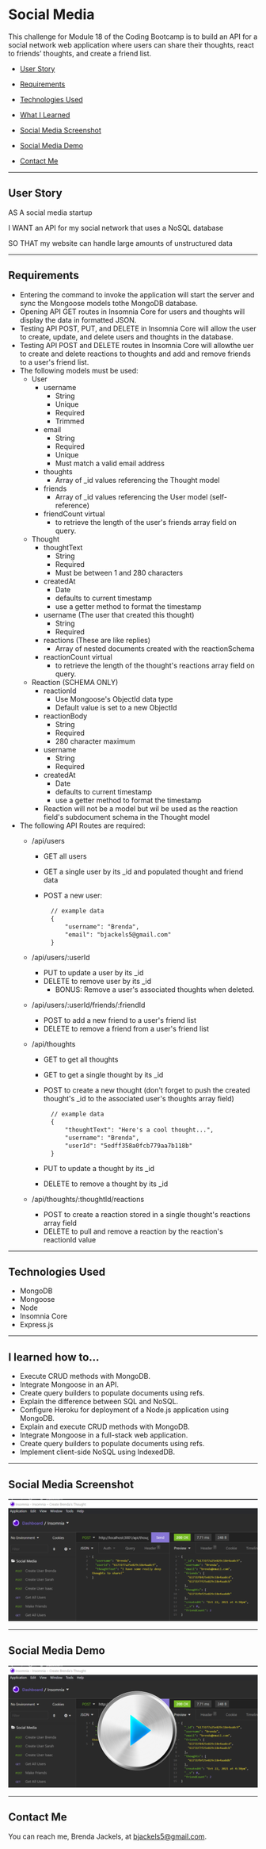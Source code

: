 

# Social Media
This challenge for Module 18 of the Coding Bootcamp is to build an API for a social network web application where users can share their thoughts, react to friends’ thoughts, and create a friend list.

* [User Story](#userStory)

* [Requirements](#requirements)

* [Technologies Used](#techUsed)

* [What I Learned](#whatILearned)

* [Social Media Screenshot](#webImage)

* [Social Media Demo](#projectDemo)

* [Contact Me](#contactMe)


---

<a id="userStory"></a>
## User Story

AS A social media startup

I WANT an API for my social network that uses a NoSQL database

SO THAT my website can handle large amounts of unstructured data

--- 

<a id="requirements"></a>
## Requirements

* Entering the command to invoke the application will start the server and sync the Mongoose models tothe MongoDB database.
* Opening API GET routes in Insomnia Core for users and thoughts will display the data in formatted JSON.
* Testing API POST, PUT, and DELETE in Insomnia Core will allow the user to create, update, and delete users and thoughts in the database.
* Testing API POST and DELETE routes in Insomnia Core will allowthe uer to create and delete reactions to thoughts and add and remove friends to a user's friend list.
* The following models must be used:
    * User
        * username
            * String
            * Unique
            * Required
            * Trimmed
        * email
            * String
            * Required
            * Unique
            * Must match a valid email address 
        * thoughts
            * Array of _id values referencing the Thought model
        * friends
            * Array of _id values referencing the User model (self-reference)
        * friendCount virtual
            * to retrieve the length of the user's friends array field on query.
    * Thought
        * thoughtText
            * String
            * Required
            * Must be between 1 and 280 characters
        * createdAt
            * Date
            * defaults to current timestamp
            * use a getter method to format the timestamp
        * username (The user that created this thought)
            * String
            * Required
        * reactions (These are like replies)
            * Array of nested documents created with the reactionSchema
        * reactionCount virtual
            * to retrieve the length of the thought's reactions array field on query.
    * Reaction (SCHEMA ONLY)
        * reactionId
            * Use Mongoose's ObjectId data type
            * Default value is set to a new ObjectId
        * reactionBody
            * String
            * Required
            * 280 character maximum
        * username
            * String
            * Required
        * createdAt
            * Date
            * defaults to current timestamp
            * use a getter method to format the timestamp
        * Reaction will not be a model but wil be used as the reaction field's subdocument schema in the Thought model
* The following API Routes are required:
    * /api/users
        * GET all users
        * GET a single user by its _id and populated thought and friend data
        * POST a new user:

                // example data  
                {  
                    "username": "Brenda",  
                    "email": "bjackels5@gmail.com"  
                }
            
    * /api/users/:userId
        * PUT to update a user by its _id
        * DELETE to remove user by its _id
            * BONUS: Remove a user's associated thoughts when deleted.

    * /api/users/:userId/friends/:friendId
        * POST to add a new friend to a user's friend list
        * DELETE to remove a friend from a user's friend list

    * /api/thoughts
        * GET to get all thoughts
        * GET to get a single thought by its _id
        * POST to create a new thought (don't forget to push the created thought's _id to the associated user's thoughts array field)


                // example data  
                {  
                    "thoughtText": "Here's a cool thought...",  
                    "username": "Brenda",  
                    "userId": "5edff358a0fcb779aa7b118b"
                }
        * PUT to update a thought by its _id
        * DELETE to remove a thought by its _id

    * /api/thoughts/:thoughtId/reactions
        * POST to create a reaction stored in a single thought's reactions array field
        * DELETE to pull and remove a reaction by the reaction's reactionId value


---

<a id="techUsed"></a>
## Technologies Used

* MongoDB
* Mongoose
* Node
* Insomnia Core
* Express.js

--- 

<a id="whatILearned"></a>
## I learned how to...

* Execute CRUD methods with MongoDB.
* Integrate Mongoose in an API.
* Create query builders to populate documents using refs.
* Explain the difference between SQL and NoSQL.
* Configure Heroku for deployment of a Node.js application using MongoDB.
* Explain and execute CRUD methods with MongoDB.
* Integrate Mongoose in a full-stack web application.
* Create query builders to populate documents using refs.
* Implement client-side NoSQL using IndexedDB.

---

<a id="webImage"></a>
## Social Media Screenshot

![Social Media](./media/social-media.png)

---

## Social Media Demo

<a id="projectDemo"></a>

<a href="https://youtu.be/TRyEJ-cYpcg">
   <img src="./media/social-media-demo.png">
</a>

---

<a id="contactMe"></a>
## Contact Me
You can reach me, Brenda Jackels, at bjackels5@gmail.com.